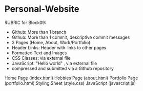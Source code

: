 # Personal-Website

RUBRIC for Block09:
- Github: More than 1 branch
- Github: More than 1 commit, descriptive commit messages
- 3 Pages (Home, About, Work/Portfolio)
- Header Links: Header with links to other pages
- Formatted Text and Images
- CSS Classes: via external file
- JavaScript: "Hello world" , via external file
- compressed and submitted via a Github repository

Home Page (index.html)
Hobbies Page (about.html)
Portfolio Page (portfolio.html)
Styling Sheet (style.css)
JavaScript (javascript.js)
